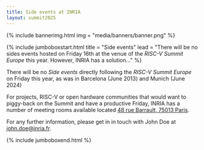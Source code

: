 ```yaml
---
title: Side events at INRIA
layout: summit2025
---
```


{% include bannerimg.html
    img = "media/banners/banner.png"
%}

{% include jumboboxstart.html
	title = "Side events"
	lead = "There will be no sides events hosted on Friday 16th at the venue of the *RISC-V Summit Europe* this year. However, INRIA has a solution..."
%}

There will be no *Side events* directly following the *RISC-V Summit
Europe* on Friday this year, as was in Barcelona (June 2013) and
Munich (June 2024)

For projects, RISC-V or open hardware communities that would want to
piggy-back on the Summit and have a productive Friday, INRIA has a
number of meeting rooms available located [48 rue Barrault, 75013
Paris](https://www.openstreetmap.org/#map=19/48.826311/2.346010).

For any further information, please get in in touch with John Doe at
[john.doe@inria.fr](mailto:john.doe@inria.fr).

{% include jumboboxend.html %}
